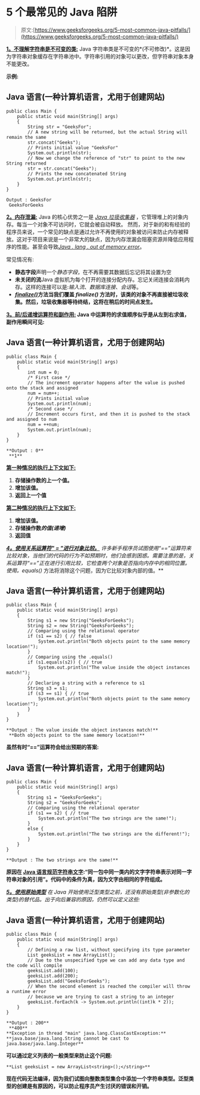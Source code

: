 # 5 个最常见的 Java 陷阱

> 原文:[https://www.geeksforgeeks.org/5-most-common-java-pitfalls/](https://www.geeksforgeeks.org/5-most-common-java-pitfalls/)

**<u>1。不理解字符串是不可变的类:</u>**
Java 字符串类是不可变的*(不可修改)*。这是因为字符串对象缓存在字符串池中。字符串引用的对象可以更改，但字符串对象本身不能更改。

**示例:**

## Java 语言(一种计算机语言，尤用于创建网站)

```
public class Main {
    public static void main(String[] args)
    {
        String str = "GeeksFor";
        // A new string will be returned, but the actual String will remain the same
        str.concat("Geeks");
        // Prints initial value "GeeksFor"
        System.out.println(str);
        // Now we change the reference of "str" to point to the new String returned
        str = str.concat("Geeks");
        // Prints the new concatenated String
        System.out.println(str);
    }
}
```

```
Output : GeeksFor 
 GeeksForGeeks
```

**<u>2。内存泄漏:</u>**
Java 的核心优势之一是 [*Java 垃圾收集器*](https://www.geeksforgeeks.org/garbage-collection-java/) ，它管理堆上的对象内存。每当一个对象不可访问时，它就会被自动释放。
然而，对于新的和有经验的程序员来说，一个常见的缺点是通过允许不再使用的对象被访问来防止内存被释放。这对于项目来说是一个非常大的缺点，因为内存泄漏会阻塞资源并降低应用程序的性能。甚至会导致[*Java . lang . out of memory error*](https://www.geeksforgeeks.org/understanding-outofmemoryerror-exception-java/)。

常见情况有:

*   **静态字段**声明一个*静态字段*，在不再需要其数据后忘记将其设置为空
*   **未关闭的流**Java 虚拟机为每个打开的连接分配内存。忘记关闭连接会消耗内存。这样的连接可以是:*输入流*、*数据库连接*、*会话*等。
*   **[***finalize()***](https://practice.geeksforgeeks.org/problems/what-is-finalize-in-java)**方法**当我们覆盖 *finalize()* 方法时，该类的对象不再直接被垃圾收集。然后，垃圾收集器等待终结，这将在稍后的时间点发生。**

****<u>3。前/后递增运算符和副作用:</u>**
Java 中运算符的求值顺序似乎是从左到右求值，副作用瞬间可见:**

## **Java 语言(一种计算机语言，尤用于创建网站)**

```
public class Main {
    public static void main(String[] args)
    {
        int num = 0;
        /* First case */
        // The increment operator happens after the value is pushed onto the stack and assigned
        num = num++;
        // Prints initial value
        System.out.println(num);
        /* Second case */
        // Increment occurs first, and then it is pushed to the stack and assigned to num
        num = ++num;
        System.out.println(num);
    }
}
```

```
**Output : 0** 
 **1** 
```

**<u>第一种情况的执行上下文如下:</u>**

1.  **存储操作数的上一个值。**
2.  **增加该值。**
3.  **返回上一个值**

**<u>第二种情况的执行上下文如下:</u>**

1.  **增加该值。**
2.  **存储操作数*的值(递增)***
3.  **返回值**

****<u>4。使用关系运算符</u>*****<u>" = "</u>*****<u>进行对象比较。</u>**
许多新手程序员试图使用“==”运算符来比较对象，当他们的代码的行为不如预期时，他们会感到困惑。需要注意的是，关系运算符“==”正在进行引用比较，它检查两个对象是否指向内存中的相同位置。使用*。equals()* 方法将消除这个问题，因为它比较对象内部的值。**

## **Java 语言(一种计算机语言，尤用于创建网站)**

```
public class Main {
    public static void main(String[] args)
    {
        String s1 = new String("GeeksForGeeks");
        String s2 = new String("GeeksForGeeks");
        // Comparing using the relational operator
        if (s1 == s2) { // false
            System.out.println("Both objects point to the same memory location!");
        }
        // Comparing using the .equals()
        if (s1.equals(s2)) { // true
            System.out.println("The value inside the object instances match!");
        }
        // Declaring a string with a reference to s1
        String s3 = s1;
        if (s3 == s1) { // true
            System.out.println("Both objects point to the same memory location!");
        }
    }
}
```

```
**Output : The value inside the object instances match!** 
 **Both objects point to the same memory location!** 
```

**虽然有时“==”运算符会给出预期的答案:**

## **Java 语言(一种计算机语言，尤用于创建网站)**

```
public class Main {
    public static void main(String[] args)
    {
        String s1 = "GeeksForGeeks";
        String s2 = "GeeksForGeeks";
        // Comparing using the relational operator
        if (s1 == s2) { // true
            System.out.println("The two strings are the same!");
        }
        else {
            System.out.println("The two strings are the different!");
        }
    }
}
```

```
**Output : The two strings are the same!** 
```

**原因在 [Java 语言规范字符串文字](https://docs.oracle.com/javase/specs/jls/se8/html/jls-3.html#jls-3.10.5):“同一包中同一类内的文字字符串表示对同一字符串对象的引用”。代码中的条件为真，因为文字由相同的字符组成。**

****<u>5。使用原始类型</u>**
在 Java 开始使用泛型类型之前，还没有原始类型*(非参数化的类型)*的替代品。出于向后兼容的原因，仍然可以定义这些:**

## **Java 语言(一种计算机语言，尤用于创建网站)**

```
public class Main {
    public static void main(String[] args)
    {
        // Defining a raw list, without specifying its type parameter
        List geeksList = new ArrayList();
        // Due to the unspecified type we can add any data type and the code will compile
        geeksList.add(100);
        geeksList.add(200);
        geeksList.add("GeeksForGeeks");
        // When the second element is reached the compiler will throw a runtime error
        // because we are trying to cast a string to an integer
        geeksList.forEach(k -> System.out.println((int)k * 2));
    }
}
```

```
**Output : 200**
 **400**
**Exception in thread "main" java.lang.ClassCastException:** 
**java.base/java.lang.String cannot be cast to java.base/java.lang.Integer**
```

**可以通过定义列表的一般类型来防止这个问题:**

```
**List geeksList = new ArrayList<string>();</string>**
```

**现在代码无法编译，因为我们试图向整数类型集合中添加一个字符串类型。泛型类型的创建是有原因的，可以防止程序员产生讨厌的错误和开销。**